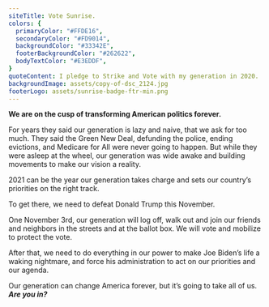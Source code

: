 ```yaml
---
siteTitle: Vote Sunrise.
colors: {
  primaryColor: "#FFDE16",
  secondaryColor: "#FD9014",
  backgroundColor: "#33342E",
  footerBackgroundColor: "#262622",
  bodyTextColor: "#E3EDDF",
}
quoteContent: I pledge to Strike and Vote with my generation in 2020.
backgroundImage: assets/copy-of-dsc_2124.jpg
footerLogo: assets/sunrise-badge-ftr-min.png
---
```

**We are on the cusp of transforming American politics forever.**

For years they said our generation is lazy and naive, that we ask for too much. They said the Green New Deal, defunding the police, ending evictions, and Medicare for All were never going to happen. But while they were asleep at the wheel, our generation was wide awake and building movements to make our vision a reality.

2021 can be the year our generation takes charge and sets our country’s priorities on the right track.

To get there, we need to defeat Donald Trump this November.

One November 3rd, our generation will log off, walk out and join our friends and neighbors in the streets and at the ballot box. We will vote and mobilize to protect the vote.

After that, we need to do everything in our power to make Joe Biden’s life a waking nightmare, and force his administration to act on our priorities and our agenda.

Our generation can change America forever, but it’s going to take all of us. ***Are you in?***